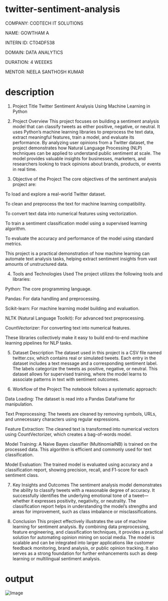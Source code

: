 # twitter-sentiment-analysis

COMPANY: CODTECH IT SOLUTIONS

NAME: GOWTHAM A

INTERN ID: CT04DF538

DOMAIN: DATA ANALYTICS

DURATION: 4 WEEEKS

MENTOR: NEELA SANTHOSH KUMAR

# description

1. Project Title
Twitter Sentiment Analysis Using Machine Learning in Python

2. Project Overview
This project focuses on building a sentiment analysis model that can classify tweets as either positive, negative, or neutral. It uses Python’s machine learning libraries to preprocess the text data, extract meaningful features, train a model, and evaluate its performance. By analyzing user opinions from a Twitter dataset, the project demonstrates how Natural Language Processing (NLP) techniques can be applied to understand public sentiment at scale. The model provides valuable insights for businesses, marketers, and researchers looking to track opinions about brands, products, or events in real time.

3. Objective of the Project
The core objectives of the sentiment analysis project are:

To load and explore a real-world Twitter dataset.

To clean and preprocess the text for machine learning compatibility.

To convert text data into numerical features using vectorization.

To train a sentiment classification model using a supervised learning algorithm.

To evaluate the accuracy and performance of the model using standard metrics.

This project is a practical demonstration of how machine learning can automate text analysis tasks, helping extract sentiment insights from vast amounts of unstructured data.

4. Tools and Technologies Used
The project utilizes the following tools and libraries:

Python: The core programming language.

Pandas: For data handling and preprocessing.

Scikit-learn: For machine learning model building and evaluation.

NLTK (Natural Language Toolkit): For advanced text preprocessing.

CountVectorizer: For converting text into numerical features.

These libraries collectively make it easy to build end-to-end machine learning pipelines for NLP tasks.

5. Dataset Description
The dataset used in this project is a CSV file named twitter.csv, which contains real or simulated tweets. Each entry in the dataset includes a text message and a corresponding sentiment label. The labels categorize the tweets as positive, negative, or neutral. This dataset allows for supervised training, where the model learns to associate patterns in text with sentiment outcomes.

6. Workflow of the Project
The notebook follows a systematic approach:

Data Loading: The dataset is read into a Pandas DataFrame for manipulation.

Text Preprocessing: The tweets are cleaned by removing symbols, URLs, and unnecessary characters using regular expressions.

Feature Extraction: The cleaned text is transformed into numerical vectors using CountVectorizer, which creates a bag-of-words model.

Model Training: A Naive Bayes classifier (MultinomialNB) is trained on the processed data. This algorithm is efficient and commonly used for text classification.

Model Evaluation: The trained model is evaluated using accuracy and a classification report, showing precision, recall, and F1-score for each sentiment class.

7. Key Insights and Outcomes
The sentiment analysis model demonstrates the ability to classify tweets with a reasonable degree of accuracy. It successfully identifies the underlying emotional tone of a tweet—whether it expresses positivity, negativity, or neutrality. The classification report helps in understanding the model’s strengths and areas for improvement, such as class imbalance or misclassifications.

8. Conclusion
This project effectively illustrates the use of machine learning for sentiment analysis. By combining data preprocessing, feature engineering, and classification techniques, it provides a practical solution for automating opinion mining on social media. The model is scalable and can be integrated into larger applications like customer feedback monitoring, brand analysis, or public opinion tracking. It also serves as a strong foundation for further enhancements such as deep learning or multilingual sentiment analysis.

# output 

![Image](https://github.com/user-attachments/assets/7c6f6333-b792-4ad5-8571-3ff13dcc0c15)









